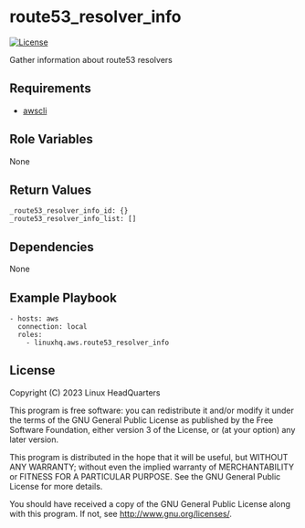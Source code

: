 # route53\_resolver\_info

[![License](https://img.shields.io/badge/license-GPLv3-lightgreen)](https://www.gnu.org/licenses/gpl-3.0.en.html#license-text)

Gather information about route53 resolvers

## Requirements

* [awscli](https://pypi.org/project/awscli)

## Role Variables

None

## Return Values

    _route53_resolver_info_id: {}
    _route53_resolver_info_list: []

## Dependencies

None

## Example Playbook

    - hosts: aws
      connection: local
      roles:
        - linuxhq.aws.route53_resolver_info

## License

Copyright (C) 2023 Linux HeadQuarters

This program is free software: you can redistribute it and/or modify
it under the terms of the GNU General Public License as published by
the Free Software Foundation, either version 3 of the License, or
(at your option) any later version.

This program is distributed in the hope that it will be useful,
but WITHOUT ANY WARRANTY; without even the implied warranty of
MERCHANTABILITY or FITNESS FOR A PARTICULAR PURPOSE. See the
GNU General Public License for more details.

You should have received a copy of the GNU General Public License
along with this program. If not, see <http://www.gnu.org/licenses/>.
